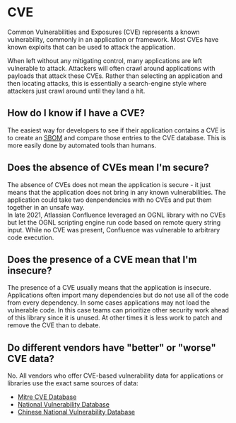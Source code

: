 # CVE

Common Vulnerabilities and Exposures (CVE) represents a known vulnerability, commonly in an application or framework. Most CVEs have known exploits that can be used to attack the application.

When left without any mitigating control, many applications are left vulnerable to attack. Attackers will often crawl around applications with payloads that attack these CVEs. Rather than selecting an application and then locating attacks, this is essentially a search-engine style where attackers just crawl around until they land a hit.

## How do I know if I have a CVE?

The easiest way for developers to see if their application contains a CVE is to create an [SBOM](finding/sbom.md) and compare those entries to the CVE database. This is more easily done by automated tools than humans.

## Does the absence of CVEs mean I'm secure?

The absence of CVEs does not mean the application is secure - it just means that the application does not bring in any known vulnerabilities. The application could take two denpendencies with no CVEs and put them together in an unsafe way.<br/>
In late 2021, Atlassian Confluence leveraged an OGNL library with no CVEs but let the OGNL scripting engine run code based on remote query string input. While no CVE was present, Confluence was vulnerable to arbitrary code execution.

## Does the presence of a CVE mean that I'm insecure?

The presence of a CVE usually means that the application is insecure.<br/>
Applications often import many dependencies but do not use all of the code from every dependency. In some cases applications may not load the vulnerable code. In this case teams can prioritize other security work ahead of this library since it is unused. At other times it is less work to patch and remove the CVE than to debate.

## Do different vendors have "better" or "worse" CVE data?

No. All vendors who offer CVE-based vulnerability data for applications or libraries use the exact same sources of data:
- [Mitre CVE Database](https://cve.mitre.org/)
- [National Vulnerability Database](https://nvd.nist.gov/vuln)
- [Chinese National Vulnerability Database](https://www.cnvd.org.cn/)